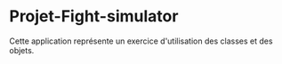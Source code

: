 # Projet-Fight-simulator
Cette application représente un exercice d'utilisation des classes et des objets.
